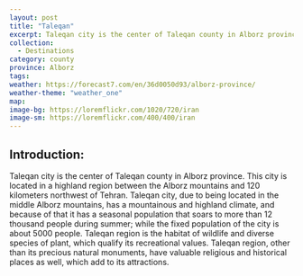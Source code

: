```yaml
---
layout: post
title: "Taleqan"
excerpt: Taleqan city is the center of Taleqan county in Alborz province.
collection:
  - Destinations
category: county
province: Alborz
tags:
weather: https://forecast7.com/en/36d0050d93/alborz-province/
weather-theme: "weather_one"
map:
image-bg: https://loremflickr.com/1020/720/iran
image-sm: https://loremflickr.com/400/400/iran
---
```

## **Introduction:**

Taleqan city is the center of Taleqan county in Alborz province. This city is located in a highland region between the Alborz mountains and 120 kilometers northwest of Tehran. Taleqan city, due to being located in the middle Alborz mountains, has a mountainous and highland climate, and because of that it has a seasonal population that soars to more than 12 thousand people during summer; while the fixed population of the city is about 5000 people. Taleqan region is the habitat of wildlife and diverse species of plant, which qualify its recreational values. Taleqan region, other than its precious natural monuments, have valuable religious and historical places as well, which add to its attractions.